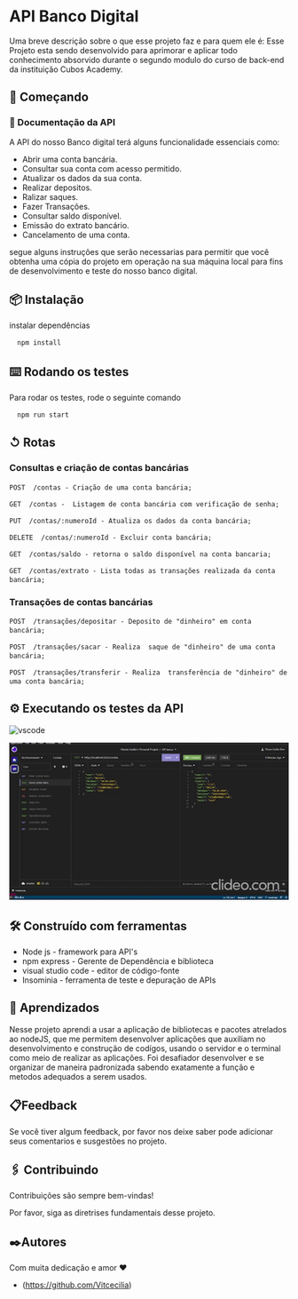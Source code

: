 

# API Banco Digital

Uma breve descrição sobre o que esse projeto faz e para quem ele é:
Esse Projeto esta sendo desenvolvido para aprimorar e aplicar todo conhecimento absorvido durante o segundo modulo do curso de back-end da instituição Cubos Academy. 

## 🚀 Começando

### 📄 Documentação da API 

A API do nosso Banco digital terá alguns funcionalidade essenciais como:

- Abrir uma conta bancária.
- Consultar sua conta com acesso permitido.
- Atualizar os dados da sua conta.
- Realizar depositos.
- Ralizar saques.
- Fazer Transações.
- Consultar saldo disponível.
- Emissão do extrato bancário.
- Cancelamento de uma conta.

segue alguns  instruções  que serão necessarias para permitir que você obtenha uma cópia do projeto em operação na sua máquina local para fins de desenvolvimento e teste do nosso banco digital.

## 📦 Instalação

instalar dependências

```bash
  npm install
```

## ⌨️ Rodando os testes

Para rodar os testes, rode o seguinte comando

```bash
  npm run start
```

## ↺ Rotas

### Consultas e criação de contas bancárias

```
POST  /contas - Criação de uma conta bancária;
```
```
GET  /contas -  Listagem de conta bancária com verificação de senha;
```
```
PUT  /contas/:numeroId - Atualiza os dados da conta bancária;
```
```
DELETE  /contas/:numeroId - Excluir conta bancária;
```
```
GET  /contas/saldo - retorna o saldo disponível na conta bancaria;
```
```
GET  /contas/extrato - Lista todas as transações realizada da conta bancária;
```
### Transações de contas bancárias 

```
POST  /transações/depositar - Deposito de "dinheiro" em conta bancária;
```
```
POST  /transações/sacar - Realiza  saque de "dinheiro" de uma conta bancária;
```
```
POST  /transações/transferir - Realiza  transferência de "dinheiro" de uma conta bancária;
```

## ⚙️ Executando os testes da API

![vscode](./img/img_Vscode.gif)

![vscode](./img/img_Insominia.gif)


## 🛠️ Construído com ferramentas 

- Node js -  framework para API's
- npm express - Gerente de Dependência e biblioteca 
- visual studio code -  editor de código-fonte 
- Insominia - ferramenta de teste e depuração de APIs

## 📌 Aprendizados

 Nesse projeto aprendi a usar a aplicação de bibliotecas e pacotes  atrelados ao nodeJS, que me permitem desenvolver aplicações que auxiliam no desenvolvimento e construção de codígos, usando o servidor e o terminal como meio de realizar as aplicações. Foi desafiador desenvolver e se organizar de maneira padronizada sabendo exatamente a função e metodos adequados a serem usados.
 

## 📋Feedback

Se você tiver algum feedback, por favor nos deixe saber pode adicionar seus comentarios e susgestões no projeto.

## 🖇️ Contribuindo

Contribuições são sempre bem-vindas!

Por favor, siga as diretrises fundamentais desse projeto.

## ✒️Autores

Com muita dedicação e amor ❤️ 
- (https://github.com/Vitcecilia) 
